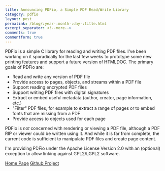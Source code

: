 ```yaml
---
title: Announcing PDFio, a Simple PDF Read/Write Library
category: pdfio
layout: post
permalink: /blog/:year-:month-:day-:title.html
excerpt_separator: <!--more-->
comments: true
commentform: true
---
```


PDFio is a simple C library for reading and writing PDF files. I've been working on it sporadically for the last few weeks to prototype some new printing features and support a future version of HTMLDOC. The primary goals of PDFio are:

- Read and write any version of PDF file
- Provide access to pages, objects, and streams within a PDF file
- Support reading encrypted PDF files
- Support writing PDF files with digital signatures
- Extract or embed useful metadata (author, creator, page information, etc.)
- "Filter" PDF files, for example to extract a range of pages or to embed fonts
  that are missing from a PDF
- Provide access to objects used for each page

PDFio is *not* concerned with rendering or viewing a PDF file, although a PDF RIP or viewer could be written using it. And while it is far from complete, the current code is sufficient to manipulate PDF files and create page content.

I'm providing PDFio under the Apache License Version 2.0 with an (optional) exception to allow linking against GPL2/LGPL2 software.

<a class="btn btn-primary" href="/pdfio/index.html">Home Page</a>
<a class="btn btn-default" href="https://github.com/michaelrsweet/pdfio">Github Project</a>
